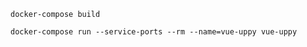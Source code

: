 ```
docker-compose build
```

```
docker-compose run --service-ports --rm --name=vue-uppy vue-uppy
```